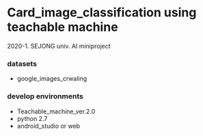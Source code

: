# Card_image_classification using teachable machine

2020-1. SEJONG univ. AI miniproject

### datasets
- google_images_crwaling

### develop environments
- Teachable_machine_ver.2.0
- python 2.7
- android_studio or web
